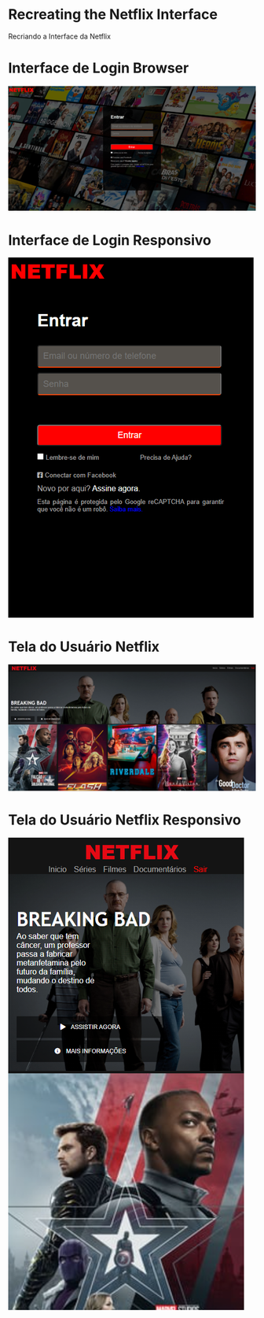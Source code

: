 # Recreating the Netflix Interface
 Recriando a Interface da Netflix
 
 # Interface de Login Browser
 ![Imagem do Login Browser](https://github.com/herbertdantas/Recreating-the-Netflix-Interface/blob/main/img/interface_login_browser.PNG)
 
 # Interface de Login Responsivo
 ![Imagem do Login Browser](https://github.com/herbertdantas/Recreating-the-Netflix-Interface/blob/main/img/interface_login_respon.PNG)
 
 # Tela do Usuário Netflix
 ![Imagem do Login Browser](https://github.com/herbertdantas/Recreating-the-Netflix-Interface/blob/main/img/tela_inicial.PNG)
 
  # Tela do Usuário Netflix Responsivo
 ![Imagem do Login Browser](https://github.com/herbertdantas/Recreating-the-Netflix-Interface/blob/main/img/tela_inicial_respon.PNG)

